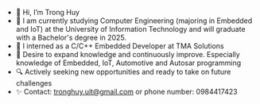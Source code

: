 - 👋 Hi, I’m Trong Huy
- 🌱 I am currently studying Computer Engineering (majoring in Embedded and IoT) at the University of Information Technology and will graduate with a Bachelor's degree in 2025.
- 💼 I interned as a C/C++ Embedded Developer at TMA Solutions
- 🚀 Desire to expand knowledge and continuously improve. Especially knowledge of Embedded, IoT, Automotive and Autosar programming
- 🔍 Actively seeking new opportunities and ready to take on future challenges
- ✨ Contact: tronghuy.uit@gmail.com or phone number: 0984417423
<!---
hyutrn/hyutrn is a ✨ special ✨ repository because its `README.md` (this file) appears on your GitHub profile.
You can click the Preview link to take a look at your changes.
--->
